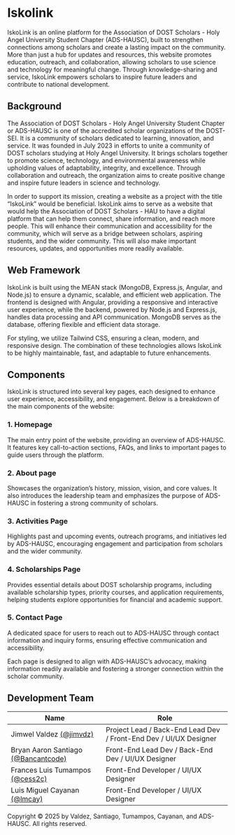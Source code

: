 # Iskolink

IskoLink is an online platform for the Association of DOST Scholars - Holy Angel University Student Chapter (ADS-HAUSC), built to strengthen connections among scholars and create a lasting impact on the community. More than just a hub for updates and resources, this website promotes education, outreach, and collaboration, allowing scholars to use science and technology for meaningful change. Through knowledge-sharing and service, IskoLink empowers scholars to inspire future leaders and contribute to national development.

## Background
The Association of DOST Scholars - Holy Angel University Student Chapter or ADS-HAUSC is one of the accredited scholar organizations of the DOST-SEI. It is a community of scholars dedicated to learning, innovation, and service. It was founded in July 2023 in efforts to unite a community of DOST scholars studying at Holy Angel University. It brings scholars together to promote science, technology, and environmental awareness while upholding values of adaptability, integrity, and excellence. Through collaboration and outreach, the organization aims to create positive change and inspire future leaders in science and technology.

In order to support its mission, creating a website as a project with the title “IskoLink” would be beneficial. IskoLink aims to serve as a website that would help the Association of DOST Scholars - HAU to have a digital platform that can help them connect, share information, and reach more people. This will enhance their communication and accessibility for the community, which will serve as a bridge between scholars, aspiring students, and the wider community. This will also make important resources, updates, and opportunities more readily available.

## Web Framework
IskoLink is built using the MEAN stack (MongoDB, Express.js, Angular, and Node.js) to ensure a dynamic, scalable, and efficient web application. The frontend is designed with Angular, providing a responsive and interactive user experience, while the backend, powered by Node.js and Express.js, handles data processing and API communication. MongoDB serves as the database, offering flexible and efficient data storage.

For styling, we utilize Tailwind CSS, ensuring a clean, modern, and responsive design. The combination of these technologies allows IskoLink to be highly maintainable, fast, and adaptable to future enhancements.

## Components
IskoLink is structured into several key pages, each designed to enhance user experience, accessibility, and engagement. Below is a breakdown of the main components of the website:

### 1. Homepage
The main entry point of the website, providing an overview of ADS-HAUSC. It features key call-to-action sections, FAQs, and links to important pages to guide users through the platform.

### 2. About page
Showcases the organization’s history, mission, vision, and core values. It also introduces the leadership team and emphasizes the purpose of ADS-HAUSC in fostering a strong community of scholars.

### 3. Activities Page
Highlights past and upcoming events, outreach programs, and initiatives led by ADS-HAUSC, encouraging engagement and participation from scholars and the wider community.

### 4. Scholarships Page
Provides essential details about DOST scholarship programs, including available scholarship types, priority courses, and application requirements, helping students explore opportunities for financial and academic support.

### 5. Contact Page
A dedicated space for users to reach out to ADS-HAUSC through contact information and inquiry forms, ensuring effective communication and accessibility.

Each page is designed to align with ADS-HAUSC’s advocacy, making information readily available and fostering a stronger connection within the scholar community.

## Development Team 
| Name | Role |
|-|-|
| Jimwel Valdez [(@jimvdz)](https://github.com/jimvdz) | Project Lead / Back-End Lead Dev / Front-End Dev / UI/UX Designer |
| Bryan Aaron Santiago [(@Bancantcode)](https://github.com/Bancantcode) | Front-End Lead Dev / Back-End Dev / UI/UX Designer |
| Frances Luis Tumampos [(@cess2c)](https://github.com/cess2c) | Front-End Developer / UI/UX Designer |
| Luis Miguel Cayanan [(@lmcay)](https://github.com/lmcay)| Front-End Developer / UI/UX Designer |

Copyright &copy; 2025 by Valdez, Santiago, Tumampos, Cayanan, and ADS-HAUSC. All rights reserved.
